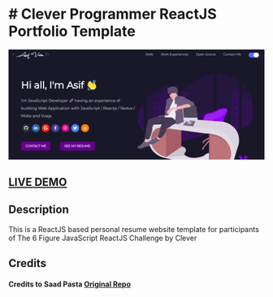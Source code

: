# # Clever Programmer ReactJS Portfolio Template      

![ReactJS Resume Website Template](portfolio.png?raw=true "ReactJS Resume Website Template")

## <a href="https://asifvora-portfolio.netlify.app" target="_blank">LIVE DEMO</a>

## Description
This is a ReactJS based personal resume website template for participants of The 6 Figure JavaScript ReactJS Challenge by Clever 

## Credits

#### Credits to Saad Pasta <a href='https://github.com/saadpasta/developerFolio'>Original Repo</a>
